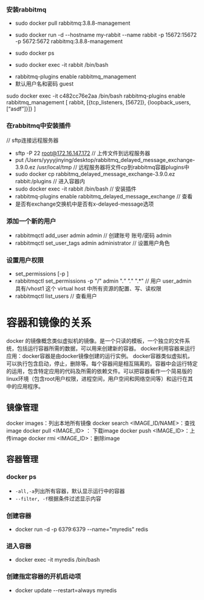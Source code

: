 ### 安装rabbitmq
<!-- 1.创建一个新的镜像 -->
- sudo docker pull rabbitmq:3.8.8-management
<!-- 2.创建一个新的容器 -->
- sudo docker run -d --hostname my-rabbit --name rabbit -p 15672:15672 -p 5672:5672 rabbitmq:3.8.8-management
<!-- 3.查看容器是否创建 -->
- sudo docker ps 
<!-- 4.进入指定容器 -->
- sudo docker exec -it rabbit /bin/bash
<!-- 5.容器内部管理 -->
- rabbitmq-plugins enable rabbitmq_management
- 默认用户名和密码 guest


sudo docker exec -it c482cc76e2aa /bin/bash
rabbitmq-plugins enable rabbitmq_management
[
rabbit, [{tcp_listeners, [5672]}, {loopback_users, [“asdf”]}]}
]


### 在rabbitmq中安装插件
 // sftp连接远程服务器
- sftp -P 22 root@172.16.147.172
// 上传文件到远程服务器
- put /Users/yyyyjinying/desktop/rabbitmq_delayed_message_exchange-3.9.0.ez /usr/local/tmp 
// 远程服务器将文件cp到rabbitmq容器plugins中
- sudo docker cp rabbitmq_delayed_message_exchange-3.9.0.ez rabbit:/plugins
  // 进入容器内
- sudo docker exec -it rabbit /bin/bash
  // 安装插件
- rabbitmq-plugins enable rabbitmq_delayed_message_exchange
  // 查看
- 是否有exchange交换机中是否有x-delayed-message选项

<!-- docker的NAMES:/etc/rabbitmq -->

### 添加一个新的用户
- rabbitmqctl add_user admin admin // 创建账号 账号/密码 admin
- rabbitmqctl set_user_tags admin administrator // 设置用户角色
### 设置用户权限
- set_permissions [-p <vhostpath>] <user> <conf> <write> <read>
- rabbitmqctl set_permissions -p "/" admin ".*" ".*" ".*"
  // 用户 user_admin 具有/vhost1 这个 virtual host 中所有资源的配置、写、读权限
- rabbitmqctl list_users // 查看用户

# 容器和镜像的关系
docker 的镜像概念类似虚拟机的镜像。是一个只读的模板，一个独立的文件系统，包括运行容器所需的数据，可以用来创建新的容器。
docker利用容器来运行应用：docker容器是由docker镜像创建的运行实例。 
docker容器类似虚拟机，可以执行包含启动，停止，删除等。每个容器间是相互隔离的。容器中会运行特定的运用，包含特定应用的代码及所需的依赖文件。可以把容器看作一个简易版的linux环境（包含root用户权限，进程空间，用户空间和网络空间等）和运行在其中的应用程序。

 
## 镜像管理
docker images：列出本地所有镜像
docker search <IMAGE_ID/NAME>：查找image
docker pull  <IMAGE_ID> ： 下载image
docker push <IMAGE_ID>：上传image
docker rmi <IMAGE_ID>：删除image

## 容器管理
<!-- 查看容器 -->
### docker ps
- `-all,-a`列出所有容器，默认显示运行中的容器
- `--filter, -f`根据条件过滤显示内容
<!-- 创建容器 -->
### 创建容器
- docker run -d -p 6379:6379 --name="myredis" redis
### 进入容器
- docker exec -it myredis /bin/bash
### 创建指定容器的开机启动项
<!-- docker update  --restart=always <NAMES> -->
- docker update  --restart=always myredis
  